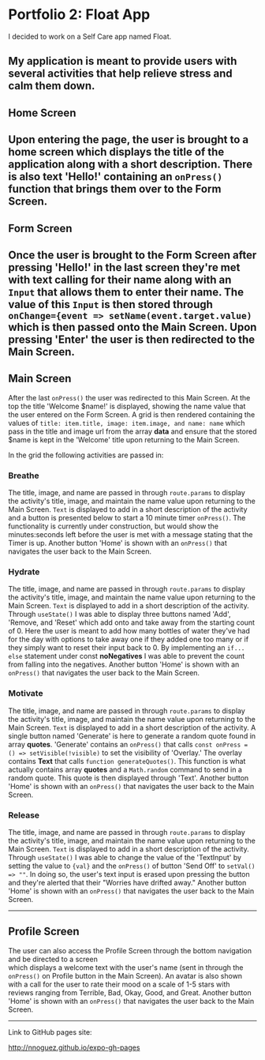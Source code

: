 # Portfolio 2: Float App
I decided to work on a Self Care app named Float.

My application is meant to provide users with several activities that help relieve stress and calm them down.
---
## Home Screen
Upon entering the page, the user is brought to a home screen which displays the title of the application along with a short description. There is also text 'Hello!' containing an ```onPress()``` function that brings them over to the Form Screen.
---
## Form Screen 
Once the user is brought to the Form Screen after pressing 'Hello!' in the last screen they're met with text calling for their name along with an ```Input``` that allows them to enter their name. The value of this ```Input``` is then stored through ```onChange={event => setName(event.target.value)``` which is then passed onto the Main Screen. Upon pressing 'Enter' the user is then redirected to the Main Screen.
---
## Main Screen
After the last ```onPress()``` the user was redirected to this Main Screen. At the top the title 'Welcome $name!' is displayed, showing the name value that the user entered on the Form Screen. A grid is then rendered containing the values of ```title: item.title, image: item.image, and name: name``` which pass in the title and image url from the array **data** and ensure that the stored $name is kept in the 'Welcome' title upon returning to the Main Screen. 

In the grid the following activities are passed in: 

### Breathe
The title, image, and name are passed in through ```route.params``` to display the activity's title, image, and maintain the name value upon returning to the Main Screen. ```Text``` is displayed to add in a short description of the activity and a button is presented below to start a 10 minute timer ```onPress()```. The functionality is currently under construction, but would show the minutes:seconds left before the user is met with a message stating that the Timer is up. Another button 'Home' is shown with an ```onPress()``` that navigates the user back to the Main Screen.

### Hydrate
The title, image, and name are passed in through ```route.params``` to display the activity's title, image, and maintain the name value upon returning to the Main Screen. ```Text``` is displayed to add in a short description of the activity. Through ```useState()``` I was able to display three buttons named 'Add', 'Remove, and 'Reset' which add onto and take away from the starting count of 0. Here the user is meant to add how many bottles of water they've had for the day with options to take away one if they added one too many or if they simply want to reset their input back to 0. By implementing an ```if... else``` statement under const **noNegatives** I was able to prevent the count from falling into the negatives. Another button 'Home' is shown with an ```onPress()``` that navigates the user back to the Main Screen.

### Motivate
The title, image, and name are passed in through ```route.params``` to display the activity's title, image, and maintain the name value upon returning to the Main Screen. ```Text``` is displayed to add in a short description of the activity. A single button named 'Generate' is here to generate a random quote found in array **quotes**. 'Generate' contains an ```onPress()``` that calls ```const onPress = () => setVisible(!visible)``` to set the visibility of 'Overlay.' The overlay contains **Text** that calls ```function generateQuotes()```. This function is what actually contains array **quotes**  and a ```Math.random``` command to send in a random quote. This quote is then displayed through 'Text'. Another button 'Home' is shown with an ```onPress()``` that navigates the user back to the Main Screen.

### Release
The title, image, and name are passed in through ```route.params``` to display the activity's title, image, and maintain the name value upon returning to the Main Screen. ```Text``` is displayed to add in a short description of the activity. Through ```useState()``` I was able to change the value of the 'TextInput' by setting the value to ```{val}``` and the ```onPress()``` of button 'Send Off' to ```setVal() => ""```. In doing so, the user's text input is erased upon pressing the button and they're alerted that their "Worries have drifted away." Another button 'Home' is shown with an ```onPress()``` that navigates the user back to the Main Screen.

---
## Profile Screen
The user can also access the Profile Screen through the bottom navigation and be directed to a screen  
which displays a welcome text with the user's name (sent in through the ```onPress()``` on Profile button in the Main Screen). An avatar is also shown with a call for the user to rate their mood on a scale of 1-5 stars with reviews ranging from Terrible, Bad, Okay, Good, and Great. Another button 'Home' is shown with an ```onPress()``` that navigates the user back to the Main Screen.

---
Link to GitHub pages site:

http://nnoguez.github.io/expo-gh-pages
